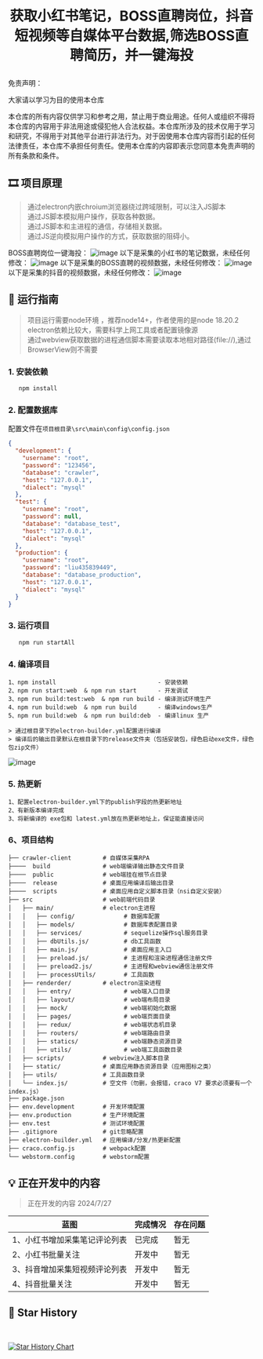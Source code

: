 # <p align="center">获取小红书笔记，BOSS直聘岗位，抖音短视频等自媒体平台数据,筛选BOSS直聘简历，并一键海投</p>

[//]: # (https://github.com/ikatyang/emoji-cheat-sheet 表情仓库)

免责声明：

大家请以学习为目的使用本仓库

本仓库的所有内容仅供学习和参考之用，禁止用于商业用途。任何人或组织不得将本仓库的内容用于非法用途或侵犯他人合法权益。本仓库所涉及的技术仅用于学习和研究，不得用于对其他平台进行非法行为。对于因使用本仓库内容而引起的任何法律责任，本仓库不承担任何责任。使用本仓库的内容即表示您同意本免责声明的所有条款和条件。


## 🎞️ 项目原理

> 通过electron内嵌chroium浏览器绕过跨域限制，可以注入JS脚本 \
> 通过JS脚本模拟用户操作，获取各种数据。 \
> 通过JS脚本和主进程的通信，存储相关数据。 \
> 通过JS逆向模拟用户操作的方式，获取数据的阻碍小。 

BOSS直聘岗位一键海投：
![image](screenshot/BOSS一键海投.png)
以下是采集的小红书的笔记数据，未经任何修改：
![image](screenshot/小红书_sql.png)
以下是采集的BOSS直聘的视频数据，未经任何修改：
![image](screenshot/BOSS直聘.png)
以下是采集的抖音的视频数据，未经任何修改：
![image](screenshot/douyin.png)

## 🎨 运行指南

> 项目运行需要node环境 ，推荐node14+，作者使用的是node 18.20.2 \
> electron依赖比较大，需要科学上网工具或者配置镜像源 \
> 通过webview获取数据的进程通信脚本需要读取本地相对路径(file://),通过BrowserView则不需要 

### 1. 安装依赖

```bash
   npm install
```

### 2. 配置数据库

配置文件在`项目根目录\src\main\config\config.json`

```json
{
  "development": {
    "username": "root",
    "password": "123456",
    "database": "crawler",
    "host": "127.0.0.1",
    "dialect": "mysql"
  },
  "test": {
    "username": "root",
    "password": null,
    "database": "database_test",
    "host": "127.0.0.1",
    "dialect": "mysql"
  },
  "production": {
    "username": "root",
    "password": "liu435839449",
    "database": "database_production",
    "host": "127.0.0.1",
    "dialect": "mysql"
  }
}
```

### 3. 运行项目

```bash
   npm run startAll
```

### 4. 编译项目
```
1、npm install                             - 安装依赖
2、npm run start:web  & npm run start      - 开发调试
3、npm run build:test:web  & npm run build - 编译测试环境生产
4、npm run build:web  & npm run build      - 编译windows生产
5、npm run build:web  & npm run build:deb  - 编译linux 生产

> 通过根目录下的electron-builder.yml配置进行编译
> 编译后的输出目录默认在根目录下的release文件夹（包括安装包，绿色启动exe文件，绿色包zip文件）
```
![image](screenshot/build.png)

### 5. 热更新
```
1、配置electron-builder.yml下的publish字段的热更新地址
2、有新版本编译完成
3、将新编译的 exe包和 latest.yml放在热更新地址上，保证能直接访问
```

### 6、项目结构

```
├── crawler-client         # 自媒体采集RPA
├────  build               # web端编译输出静态文件目录
├────  public              # web端挂在根节点目录
├────  release             # 桌面应用编译后输出目录
├────  scripts             # 桌面应用自定义脚本目录（nsi自定义安装）
├── src                    # web前端代码目录
│   ├── main/              # electron主进程
│   │   ├── config/              # 数据库配置
│   │   ├── models/              # 数据库表配置目录
│   │   ├── services/            # sequelize操作sql服务目录
│   │   ├── dbUtils.js/          # db工具函数
│   │   ├── main.js/             # 桌面应用主入口
│   │   ├── preload.js/          # 主进程和渲染进程通信注册文件
│   │   ├── preload2.js/         # 主进程和webview通信注册文件
│   │   ├── processUtils/        # 工具函数
│   ├── renderder/         # electron渲染进程
│   │   ├── entry/               # web端入口目录
│   │   ├── layout/              # web端布局目录
│   │   ├── mock/                # web端初始化数据
│   │   ├── pages/               # web端页面目录
│   │   ├── redux/               # web端状态机目录
│   │   ├── routers/             # web端路由目录
│   │   ├── statics/             # web端静态资源目录
│   │   ├── utils/               # web端工具函数目录
│   ├── scripts/           # webview注入脚本目录
│   ├── static/            # 桌面应用静态资源目录（应用图标之类）
│   ├── utils/             # 工具函数目录
│   └── index.js/          # 空文件（勿删，会报错，craco V7 要求必须要有一个index.js）
├── package.json    
├── env.development        # 开发环境配置
├── env.production         # 生产环境配置
├── env.test               # 测试环境配置
├── .gitignore             # git忽略配置
├── electron-builder.yml   # 应用编译/分发/热更新配置
├── craco.config.js        # webpack配置
└── webstorm.config        # webstorm配置
```

## 💡 正在开发中的内容

> 正在开发的内容 2024/7/27
>

| 蓝图                         | 完成情况       | 存在问题        |
|----------------------------- |------------|-------------|
| 1、小红书增加采集笔记评论列表      | 已完成     | 暂无  |
| 2、小红书批量关注               | 开发中    | 暂无  |
| 3、抖音增加采集短视频评论列表      | 开发中    | 暂无  |
| 4、抖音批量关注                 | 开发中    | 暂无  |

## 🌟 Star History

<br>

[![Star History Chart](https://api.star-history.com/svg?repos=liumengniu/crawler-client&type=Timeline)](https://star-history.com/#liumengniu/crawler-client&Timeline)



